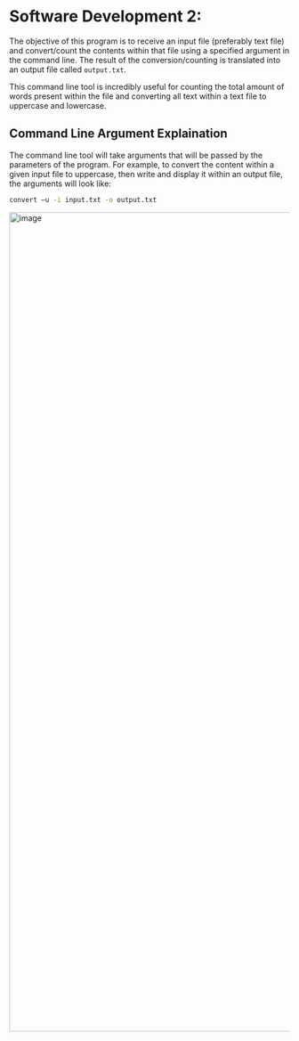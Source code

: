 # Software Development 2: 

The objective of this program is to receive an input file (preferably text file) and convert/count the contents within that file using a specified argument in the command line. The result of the conversion/counting is translated into an output file called `output.txt`.

This command line tool is incredibly useful for counting the total amount of words present within the file and converting all text within a text file to uppercase and lowercase.

## Command Line Argument Explaination

The command line tool will take arguments that will be passed by the parameters of the program. For example, to convert the content within a given input file to uppercase, then write and display it within an output file, the arguments will look like: 
```bash
convert –u -i input.txt -o output.txt
```
<img width="1472" alt="image" src="https://user-images.githubusercontent.com/96035297/187043287-c65f3af8-5d95-461f-bfd7-d154afd6da89.png">
